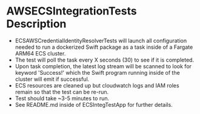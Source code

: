 #  AWSECSIntegrationTests Description

- ECSAWSCredentialIdentityResolverTests will launch all configuration needed to run a dockerized Swift package as a task inside of a Fargate ARM64 ECS cluster.
- The test will poll the task every X seconds (30) to see if it is completed.
- Upon task completion, the latest log stream will be scanned to look for keyword 'Success!' which the Swift program running inside of the cluster will emit if successful.
- ECS resources are cleaned up but cloudwatch logs and IAM roles remain so that the test can be re-run.
- Test should take ~3-5 minutes to run.
- See README.md inside of ECSIntegTestApp for further details.
